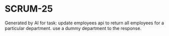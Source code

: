 # SCRUM-25

Generated by AI for task: update employees api to return all employees for a particular department. use a dummy department to the response.